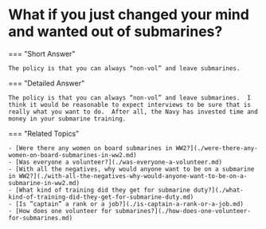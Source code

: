 # What if you just changed your mind and wanted out of submarines?


=== "Short Answer"

    The policy is that you can always “non-vol” and leave submarines.
=== "Detailed Answer"

    The policy is that you can always “non-vol” and leave submarines.  I think it would be reasonable to expect interviews to be sure that is really what you want to do.  After all, the Navy has invested time and money in your submarine training.
=== "Related Topics"

    - [Were there any women on board submarines in WW2?](./were-there-any-women-on-board-submarines-in-ww2.md)
    - [Was everyone a volunteer?](./was-everyone-a-volunteer.md)
    - [With all the negatives, why would anyone want to be on a submarine in WW2?](./with-all-the-negatives-why-would-anyone-want-to-be-on-a-submarine-in-ww2.md)
    - [What kind of training did they get for submarine duty?](./what-kind-of-training-did-they-get-for-submarine-duty.md)
    - [Is ”captain” a rank or a job?](./is-captain-a-rank-or-a-job.md)
    - [How does one volunteer for submarines?](./how-does-one-volunteer-for-submarines.md)